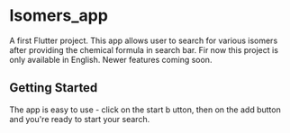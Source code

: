 # Isomers_app

A first Flutter project. This app allows user to search for various isomers after providing the chemical formula in search bar. Fir now this project is only available in English. Newer features coming soon.

## Getting Started

The app is easy to use - click on the start b utton, then on the add button and you're ready to start your search.
